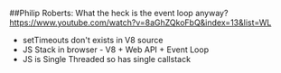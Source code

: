 ##Philip Roberts: What the heck is the event loop anyway?
https://www.youtube.com/watch?v=8aGhZQkoFbQ&index=13&list=WL

* setTimeouts don't exists in V8 source
* JS Stack in browser - V8 + Web API + Event Loop
* JS is Single Threaded so has single callstack